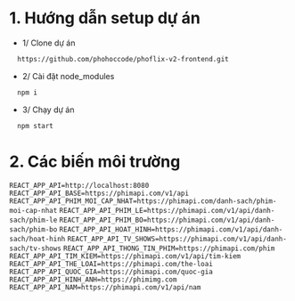 # 1. Hướng dẫn setup dự án

- 1/ Clone dự án

```bash
  https://github.com/phohoccode/phoflix-v2-frontend.git
```

- 2/ Cài đặt node_modules

```bash
  npm i
```

- 3/ Chạy dự án

```bash
  npm start
```

# 2. Các biến môi trường

`REACT_APP_API=http://localhost:8080`
`REACT_APP_API_BASE=https://phimapi.com/v1/api`
`REACT_APP_API_PHIM_MOI_CAP_NHAT=https://phimapi.com/danh-sach/phim-moi-cap-nhat`
`REACT_APP_API_PHIM_LE=https://phimapi.com/v1/api/danh-sach/phim-le`
`REACT_APP_API_PHIM_BO=https://phimapi.com/v1/api/danh-sach/phim-bo`
`REACT_APP_API_HOAT_HINH=https://phimapi.com/v1/api/danh-sach/hoat-hinh`
`REACT_APP_API_TV_SHOWS=https://phimapi.com/v1/api/danh-sach/tv-shows`
`REACT_APP_API_THONG_TIN_PHIM=https://phimapi.com/phim`
`REACT_APP_API_TIM_KIEM=https://phimapi.com/v1/api/tim-kiem`
`REACT_APP_API_THE_LOAI=https://phimapi.com/the-loai`
`REACT_APP_API_QUOC_GIA=https://phimapi.com/quoc-gia`
`REACT_APP_API_HINH_ANH=https://phimimg.com`
`REACT_APP_API_NAM=https://phimapi.com/v1/api/nam`
